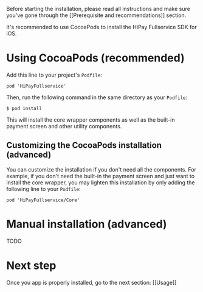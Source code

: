 Before starting the installation, please read all instructions and make sure you've gone through the [[Prerequisite and recommendations]] section. 

It's recommended to use CocoaPods to install the HiPay Fullservice SDK for iOS.

# Using CocoaPods (recommended)

Add this line to your project's `Podfile`:

	pod 'HiPayFullservice'

Then, run the following command in the same directory as your `Podfile`:

	$ pod install

This will install the core wrapper components as well as the built-in payment screen and other utility components. 

## Customizing the CocoaPods installation (advanced)
You can customize the installation if you don't need all the components. For example, if you don't need the built-in the payment screen and just want to install the core wrapper, you may lighten this installation by only adding the following line to your `Podfile`:

	pod 'HiPayFullservice/Core'

# Manual installation (advanced)

TODO

# Next step
Once you app is properly installed, go to the next section: [[Usage]]
